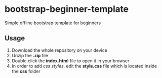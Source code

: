 # bootstrap-beginner-template
Simple offline bootstrap template for beginners
## Usage
1. Download the whole repository on your device
2. Unzip the <b>.zip</b> file
3. Double click the <b>index.html</b> file to open it in your browser
4. In order to add <i>css styles</i>, edit the <b>style.css</b> file which is located inside the <b>css</b> folder
